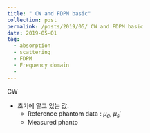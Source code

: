 ```yaml
---
title: " CW and FDPM basic"
collection: post
permalink: /posts/2019/05/ CW and FDPM basic
date: 2019-05-01
tag:
  - absorption
  - scattering
  - FDPM
  - Frequency domain
  - 
---
```

CW
- 초기에 알고 있는 값.
	- Reference phantom data : $\mu_a$, $\mu_s'$
	- Measured phanto 

<!--stackedit_data:
eyJoaXN0b3J5IjpbLTE4NDc4MDg4NTYsLTk0ODIxOTg0XX0=
-->